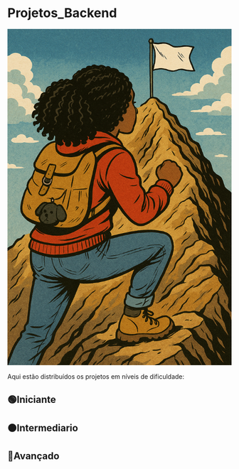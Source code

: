 # Projetos_Backend

![evolucao_progresso](https://github.com/CarolFerr/Projetos_Backend/blob/main/progresso.png)

 Aqui estão distribuídos os projetos em níveis de dificuldade:
 ## 🟢Iniciante


## 🟠Intermediario


## 🔴Avançado

